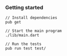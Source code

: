 ### Getting started

```
// Install dependencies
pub get

// Start the main program
./lib/main.dart

// Run the tests
pub run test test/
```
